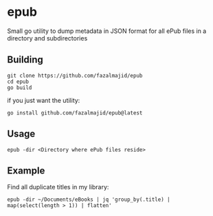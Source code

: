 # epub
Small go utility to dump metadata in JSON format for all ePub files in a directory and subdirectories

## Building

```
git clone https://github.com/fazalmajid/epub
cd epub
go build
```

if you just want the utility:

```
go install github.com/fazalmajid/epub@latest
```

## Usage

```
epub -dir <Directory where ePub files reside>
```

## Example

Find all duplicate titles in my library:

```
epub -dir ~/Documents/eBooks | jq 'group_by(.title) | map(select(length > 1)) | flatten'
```
